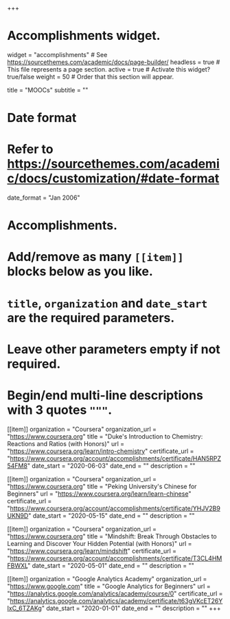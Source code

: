 +++
# Accomplishments widget.
widget = "accomplishments"  # See https://sourcethemes.com/academic/docs/page-builder/
headless = true  # This file represents a page section.
active = true  # Activate this widget? true/false
weight = 50  # Order that this section will appear.

title = "MOOCs"
subtitle = ""

# Date format
#   Refer to https://sourcethemes.com/academic/docs/customization/#date-format
date_format = "Jan 2006"

# Accomplishments.
#   Add/remove as many `[[item]]` blocks below as you like.
#   `title`, `organization` and `date_start` are the required parameters.
#   Leave other parameters empty if not required.
#   Begin/end multi-line descriptions with 3 quotes `"""`.

[[item]]
  organization = "Coursera"
  organization_url = "https://www.coursera.org"
  title = "Duke's Introduction to Chemistry: Reactions and Ratios (with Honors)"
  url = "https://www.coursera.org/learn/intro-chemistry"
  certificate_url = "https://www.coursera.org/account/accomplishments/certificate/HAN5RPZ54FM8"
  date_start = "2020-06-03"
  date_end = ""
  description = ""

[[item]]
  organization = "Coursera"
  organization_url = "https://www.coursera.org"
  title = "Peking University's Chinese for Beginners"
  url = "https://www.coursera.org/learn/learn-chinese"
  certificate_url = "https://www.coursera.org/account/accomplishments/certificate/YHJV2B9UKN9D"
  date_start = "2020-05-15"
  date_end = ""
  description = ""
  
[[item]]
  organization = "Coursera"
  organization_url = "https://www.coursera.org"
  title = "Mindshift: Break Through Obstacles to Learning and Discover Your Hidden Potential (with Honors)"
  url = "https://www.coursera.org/learn/mindshift"
  certificate_url = "https://www.coursera.org/account/accomplishments/certificate/T3CL4HMFBWXL"
  date_start = "2020-05-01"
  date_end = ""
  description = ""

[[item]]
  organization = "Google Analytics Academy"
  organization_url = "https://www.google.com"
  title = "Google Analytics for Beginners"
  url = "https://analytics.google.com/analytics/academy/course/0"
  certificate_url = "https://analytics.google.com/analytics/academy/certificate/t63gVKcET26YIxC_6TZAKg"
  date_start = "2020-01-01"
  date_end = ""
  description = ""
+++

